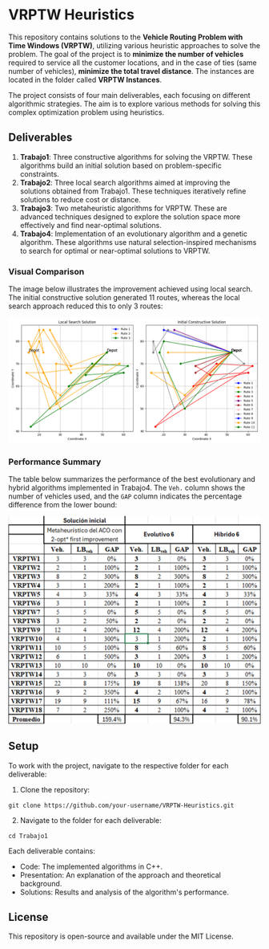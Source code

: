 # VRPTW Heuristics

This repository contains solutions to the **Vehicle Routing Problem with Time Windows (VRPTW)**, utilizing various heuristic approaches to solve the problem. The goal of the project is to **minimize the number of vehicles** required to service all the customer locations, and in the case of ties (same number of vehicles), **minimize the total travel distance**. The instances are located in the folder called **VRPTW Instances**.

The project consists of four main deliverables, each focusing on different algorithmic strategies. The aim is to explore various methods for solving this complex optimization problem using heuristics.

## Deliverables

1. **Trabajo1**: Three constructive algorithms for solving the VRPTW. These algorithms build an initial solution based on problem-specific constraints.
2. **Trabajo2**: Three local search algorithms aimed at improving the solutions obtained from Trabajo1. These techniques iteratively refine solutions to reduce cost or distance.
3. **Trabajo3**: Two metaheuristic algorithms for VRPTW. These are advanced techniques designed to explore the solution space more effectively and find near-optimal solutions.
4. **Trabajo4**: Implementation of an evolutionary algorithm and a genetic algorithm. These algorithms use natural selection-inspired mechanisms to search for optimal or near-optimal solutions to VRPTW.

### Visual Comparison

The image below illustrates the improvement achieved using local search. The initial constructive solution generated 11 routes, whereas the local search approach reduced this to only 3 routes:

<p align="center">
  <img src="images/RutesGraphic.png" alt="Routes Comparison" width="750">
</p>

### Performance Summary

The table below summarizes the performance of the best evolutionary and hybrid algorithms implemented in Trabajo4. The `Veh.` column shows the number of vehicles used, and the `GAP` column indicates the percentage difference from the lower bound:

<p align="center">
  <img src="images/Results.png" alt="Results Table" width="650">
</p>

## Setup

To work with the project, navigate to the respective folder for each deliverable:

1. Clone the repository:
```
git clone https://github.com/your-username/VRPTW-Heuristics.git
```

2. Navigate to the folder for each deliverable:
```
cd Trabajo1
```

Each deliverable contains:

- Code: The implemented algorithms in C++.
- Presentation: An explanation of the approach and theoretical background.
- Solutions: Results and analysis of the algorithm's performance.

## License
This repository is open-source and available under the MIT License.
